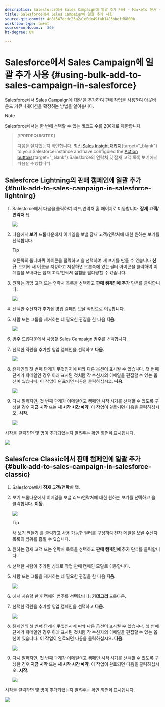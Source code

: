 ```yaml
---
description: Salesforce에서 Sales Campaign에 일괄 추가 사용 - Marketo 문서 - 제품 설명서
title: Salesforce에서 Sales Campaign에 일괄 추가 사용
source-git-commit: 4d88547ecdc25a2a1e0de49fab1493bbefd6800b
workflow-type: tm+mt
source-wordcount: '569'
ht-degree: 0%

---
```


# Salesforce에서 Sales Campaign에 일괄 추가 사용 {#using-bulk-add-to-sales-campaign-in-salesforce}

Salesforce에서 Sales Campaign에 대량 을 추가하여 판매 작업을 사용하여 아웃바운드 커뮤니케이션을 확장하는 방법을 알아봅니다.

>[!NOTE]
>
>Salesforce에서는 한 번에 선택할 수 있는 레코드 수를 200개로 제한합니다.

>[!PREREQUISITES]
>
>다음을 설치했는지 확인합니다. [최신 Sales Insight 패키지](/help/marketo/product-docs/marketo-sales-insight/msi-for-salesforce/upgrading/upgrading-your-msi-package.md){target="_blank"} to your Salesforce instance and have configured the [Action buttons](/help/marketo/product-docs/marketo-sales-insight/actions/crm/salesforce-package-configuration/add-action-buttons-to-salesforce-list-view.md){target="_blank"} Salesforce의 연락처 및 잠재 고객 목록 보기에서 다음을 수행합니다.

## Salesforce Lightning의 판매 캠페인에 일괄 추가 {#bulk-add-to-sales-campaign-in-salesforce-lightning}

1. Salesforce에서 다음을 클릭하여 리드/연락처 홈 페이지로 이동합니다. **잠재 고객/연락처** 탭.

   ![](assets/using-bulk-add-to-sales-campaign-in-salesforce-1.png)

1. 다음에서 **보기** 드롭다운에서 이메일을 보낼 잠재 고객/연락처에 대한 원하는 보기를 선택합니다.

   >[!TIP]
   >
   >오른쪽의 톱니바퀴 아이콘을 클릭하고 을 선택하여 새 보기를 만들 수 있습니다 **신규**. 보기에 새 이름을 지정하고 저장하면 오른쪽에 있는 필터 아이콘을 클릭하여 이메일을 보내려는 잠재 고객/연락처 집합을 필터링할 수 있습니다.

1. 원하는 가망 고객 또는 연락처 목록을 선택하고 **판매 캠페인에 추가** 단추를 클릭합니다.

   ![](assets/using-bulk-add-to-sales-campaign-in-salesforce-2.png)

1. 선택한 수신자가 추가된 영업 캠페인 모달 작업으로 이동합니다.

1. 사람 또는 그룹을 제거하는 데 필요한 편집을 한 다음 **다음**.

   ![](assets/using-bulk-add-to-sales-campaign-in-salesforce-3.png)

1. 범주 드롭다운에서 사용할 Sales Campaign 범주를 선택합니다.

1. 선택한 직원을 추가할 영업 캠페인을 선택하고 **다음**.

   ![](assets/using-bulk-add-to-sales-campaign-in-salesforce-4.png)

1. 캠페인의 첫 번째 단계가 무엇인지에 따라 다른 옵션이 표시될 수 있습니다. 첫 번째 단계가 이메일인 경우 아래 표시된 것처럼 각 수신자의 이메일을 편집할 수 있는 옵션이 있습니다. 이 작업이 완료되면 다음을 클릭하십시오. **다음**.

   ![](assets/using-bulk-add-to-sales-campaign-in-salesforce-5.png)

1. 다시 말하지만, 첫 번째 단계가 이메일이고 캠페인 시작 시기를 선택할 수 있도록 구성한 경우 **지금 시작** 또는 **새 시작 시간 예약**. 이 작업이 완료되면 다음을 클릭하십시오. **시작**.

   ![](assets/using-bulk-add-to-sales-campaign-in-salesforce-6.png)

시작을 클릭하면 몇 명이 추가되었는지 알려주는 확인 화면이 표시됩니다.

![](assets/using-bulk-add-to-sales-campaign-in-salesforce-7.png)

## Salesforce Classic에서 판매 캠페인에 일괄 추가 {#bulk-add-to-sales-campaign-in-salesforce-classic}

1. Salesforce에서 **잠재 고객/연락처** 탭.

1. 보기 드롭다운에서 이메일을 보낼 리드/연락처에 대한 원하는 보기를 선택하고 을 클릭합니다. **이동**.

   ![](assets/using-bulk-add-to-sales-campaign-in-salesforce-8.png)

   >[!TIP]
   >
   >새 보기 만들기 를 클릭하고 사용 가능한 필터를 구성하여 전자 메일을 보낼 수신자 목록의 범위를 좁힐 수 있습니다.

1. 원하는 잠재 고객 또는 연락처 목록을 선택하고 **판매 캠페인에 추가** 단추를 클릭합니다.

1. 선택한 사람이 추가된 상태로 작업 판매 캠페인 모달로 이동합니다.

1. 사람 또는 그룹을 제거하는 데 필요한 편집을 한 다음 **다음**.

   ![](assets/using-bulk-add-to-sales-campaign-in-salesforce-9.png)

1. 에서 사용할 판매 캠페인 범주를 선택합니다. **카테고리** 드롭다운.

1. 선택한 직원을 추가할 영업 캠페인을 선택하고 **다음**.

   ![](assets/using-bulk-add-to-sales-campaign-in-salesforce-10.png)

1. 캠페인의 첫 번째 단계가 무엇인지에 따라 다른 옵션이 표시될 수 있습니다. 첫 번째 단계가 이메일인 경우 아래 표시된 것처럼 각 수신자의 이메일을 편집할 수 있는 옵션이 있습니다. 이 작업이 완료되면 다음을 클릭하십시오. **다음**.

   ![](assets/using-bulk-add-to-sales-campaign-in-salesforce-11.png)

1. 다시 말하지만, 첫 번째 단계가 이메일이고 캠페인 시작 시기를 선택할 수 있도록 구성한 경우 **지금 시작** 또는 **새 시작 시간 예약**. 이 작업이 완료되면 다음을 클릭하십시오. **시작**.

   ![](assets/using-bulk-add-to-sales-campaign-in-salesforce-12.png)

시작을 클릭하면 몇 명이 추가되었는지 알려주는 확인 화면이 표시됩니다.

![](assets/using-bulk-add-to-sales-campaign-in-salesforce-13.png)
